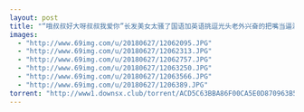 ```yaml
---
layout: post
title: "“哦叔叔好大呀叔叔我爱你”长发美女太骚了国语加英语挑逗光头老外兴奋的把嘴当逼洞插女上位猛摇720P高清"
images:
  - "http://www.69img.com/u/20180627/12062095.JPG"
  - "http://www.69img.com/u/20180627/12062313.JPG"
  - "http://www.69img.com/u/20180627/12062757.JPG"
  - "http://www.69img.com/u/20180627/12063250.JPG"
  - "http://www.69img.com/u/20180627/12063566.JPG"
  - "http://www.69img.com/u/20180627/1206389.JPG"
torrent: "http://www1.downsx.club/torrent/ACD5C63BBA86F00CA5E0D870963B52CF2AE5F042"
---
```

